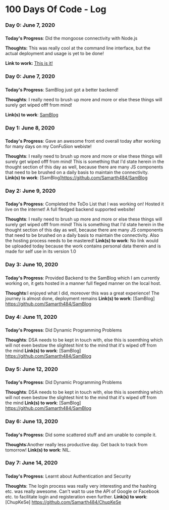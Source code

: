 # 100 Days Of Code - Log

### Day 0: June 7, 2020 
##### 

**Today's Progress**: Did the mongoose connectivity with Node.js

**Thoughts:** This was really cool at the command line interface, but the actual deployment and usage is yet to be done!

**Link to work:** [This is it!](https://github.com/Samarth484/FruitHorsDOeuvre)

### Day 0: June 7, 2020 
##### 

**Today's Progress**: SamBlog just got a better backend!

**Thoughts**: I really need to brush up more and more or else these things will surely get wiped offf from mind!

**Link(s) to work**: [SamBlog](https://github.com/Samarth484/SamBlog)

### Day 1: June 8, 2020 
##### 

**Today's Progress**: Gave an awesome front end overall today after working for many days on my ConFuSion webiste!

**Thoughts**: I really need to brush up more and more or else these things will surely get wiped offf from mind!
  This is something that I'd state herein in the thought section of this day as well, because there are many JS components that need to be brushed on a daily basis to maintain the connectivity.
**Link(s) to work**: [SamBlog]https://github.com/Samarth484/SamBlog

### Day 2: June 9, 2020 
##### 

**Today's Progress**: Completed the ToDo List that I was working on! Hosted it live on the internet! A full fledged backend supported website!

**Thoughts**: I really need to brush up more and more or else these things will surely get wiped offf from mind!
  This is something that I'd state herein in the thought section of this day as well, because there are many JS components that need to be brushed on a daily basis to maintain the connectivity. Also the hosting process needs to be mastered!
**Link(s) to work**: No link would be uploaded today because the work contains personal data therein and is made for self use in its version 1.0


### Day 3: June 10, 2020 
##### 

**Today's Progress**: Provided Backend to the SamBlog which I am currently working on, it gets hosted in a manner full fleged manner on the local host. 

**Thoughts**:I enjoyed what I did, moreover this was a great experience! The journey is almost done, deployment remains
**Link(s) to work**: [SamBlog] https://github.com/Samarth484/SamBlog

### Day 4: June 11, 2020 
##### 

**Today's Progress**: Did Dynamic Programming Problems

**Thoughts**: DSA needs to be kept in touch with, else this is soemthing which will not even bestow the slightest hint to the mind that it's wiped off from the mind
**Link(s) to work**: [SamBlog] https://github.com/Samarth484/SamBlog

### Day 5: June 12, 2020 
##### 

**Today's Progress**: Did Dynamic Programming Problems

**Thoughts**: DSA needs to be kept in touch with, else this is soemthing which will not even bestow the slightest hint to the mind that it's wiped off from the mind
**Link(s) to work**: [SamBlog] https://github.com/Samarth484/SamBlog

### Day 6: June 13, 2020 
##### 

**Today's Progress**: Did some scattered stuff and am unable to compile it.

**Thoughts**:Another really less productive day.
Get back to track from tomorrow!
**Link(s) to work**: NIL.

### Day 7: June 14, 2020 
##### 

**Today's Progress**: Learnt about Authentication and Security

**Thoughts**: The login process was really very interesting and the hashing etc. was really awesome. Can't wait to use the API of Google or Facebook etc. to facilitate login and registeration even further.
**Link(s) to work**: [ChupKeSe] https://github.com/Samarth484/ChupKeSe

